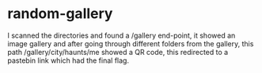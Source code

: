# random-gallery

I scanned the directories and found a /gallery end-point, it showed an image gallery and after going through different folders from the gallery, this path /gallery/city/haunts/me showed a QR code, this redirected to a pastebin link which had the final flag.
